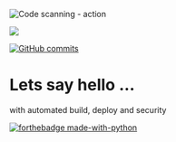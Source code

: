 ![Code scanning - action](https://github.com/robertefreeman/hello-demo/workflows/Code%20scanning%20-%20action/badge.svg)

![](https://github.com/robertefreeman/hello-demo/workflows/Build%20and%20deploy/badge.svg)


[![GitHub commits](https://img.shields.io/github/commits-since/Naereen/StrapDown.js/v1.0.0.svg)](https://GitHub.com/Naereen/StrapDown.js/commit/)



# Lets say hello ... 

with automated build, deploy and security


[![forthebadge made-with-python](http://ForTheBadge.com/images/badges/made-with-python.svg)](https://www.python.org/)
